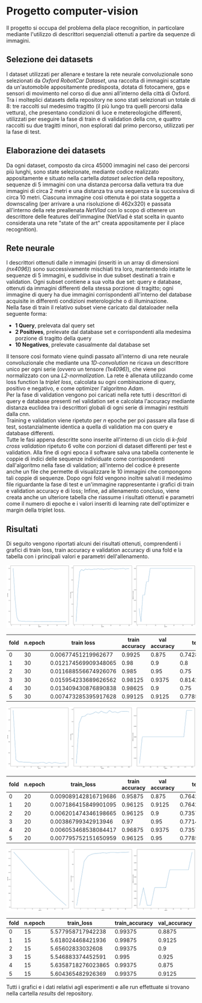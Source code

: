 # Progetto computer-vision

Il progetto si occupa del problema della place recognition, in particolare mediante l'utilizzo di descrittori sequenziali ottenuti a partire da sequenze di immagini.

## Selezione dei datasets

I dataset utilizzati per allenare e testare la rete neurale convoluzionale sono selezionati da *Oxford RobotCar Dataset*, una raccolta di immagini scattate da un'automobile appositamente predisposta, dotata di fotocamere, gps e sensori di movimento nel corso di due anni all'interno della città di Oxford. Tra i molteplici datasets della repository ne sono stati selezionati un totale di 8: tre raccolti sul medesimo tragitto (il più lungo tra quelli percorsi dalla vettura), che presentano condizioni di luce e metereologiche differenti, utilizzati per eseguire la fase di train e di validation della cnn, e quattro raccolti su due tragitti minori, non esplorati dal primo percorso, utilizzati per la fase di test.

## Elaborazione dei datasets

Da ogni dataset, composto da circa 45000 immagini nel caso dei percorsi più lunghi, sono state selezionate, mediante codice realizzato appositamente e situato nella cartella *dataset selection* della repository, sequenze di 5 immagini con una distanza percorsa dalla vettura tra due immagini di circa 2 metri e una distanza tra una sequenza e la successiva di circa 10 metri. Ciascuna immagine così ottenuta è poi stata soggetta a downscaling (per arrivare a una risoluzione di 462x320) e passata all'interno della rete preallenata *NetVlad* con lo scopo di ottenere un descrittore delle features dell'immagine (NetVlad è stat scelta in quanto considerata una rete "state of the art" creata appositamente per il place recognition).  

## Rete neurale

I descrittori ottenuti dalle *n* immagini (inseriti in un array di dimensioni *(nx4096)*) sono successivamente mischiati tra loro, mantentendo intatte le sequenze di 5 immagini, e suddivise in due subset destinati a train e validation. Ogni subset contiene a sua volta due set: query e database, ottenuti da immagini differenti della stessa porzione di tragitto; ogni immagine di query ha due immagini corrispondenti all'interno del database acquisite in differenti condizioni meterologiche o di illuminazione.  
Nella fase di train il relativo subset viene caricato dal dataloader nella seguente forma: 
- **1 Query**, prelevata dal query set  
- **2 Positives**, prelevate dal database set e corrispondenti alla medesima porzione di tragitto della query
- **10 Negatives**, prelevate casualmente dal database set

Il tensore così formato viene quindi passato all'interno di una rete neurale convoluzionale che mediante una *1D-convolution* ne ricava un descrittore unico per ogni serie (ovvero un tensore *(1x4096)*), che viene poi normalizzato con una *L2-normalization*. La rete è allenata utilizzando come loss function la *triplet loss*, calcolata su ogni combinazione di query, positivo e negativo, e come optimizer l'algoritmo *Adam*.  
Per la fase di validation vengono poi caricati nella rete tutti i descrittori di query e database presenti nel validation set e calcolata l'accuracy mediante distanza euclidea tra i descrittori globali di ogni serie di immagini restituiti dalla cnn.  
Training e validation viene ripetuto per *n* epoche per poi passare alla fase di test, sostanzialmente identica a quella di validation ma con query e database differenti.  
Tutte le fasi appena descritte sono inserite all'interno di un ciclo di *k-fold cross validation* ripetuto 6 volte con porzioni di dataset differenti per test e validation. Alla fine di ogni epoca il software salva una tabella contenente le coppie di indici delle sequenze individuate come corrispondenti dall'algoritmo nella fase di validation; all'interno del codice è presente anche un file che permette di visualizzare le 10 immagini che compongono tali coppie di sequenze. Dopo ogni fold vengono inoltre salvati il medesimo file riguardante la fase di test e un'immagine rappresentante i grafici di train e validation accuracy e di loss; Infine, ad allenamento concluso, viene creata anche un ulteriore tabella che riassume i risultati ottenuti e parametri come il numero di epoche e i valori inseriti di learning rate dell'optimizer e margin della triplet loss.

## Risultati

Di seguito vengono riportati alcuni dei risultati ottenuti, comprendenti i grafici di train loss, train accuracy e validation accuracy di una fold e la tabella con i principali valori e parametri dell'allenamento.  

![grafico1](grafico1.png)

|fold|n.epoch|      train loss    |train accuracy|val accuracy|  test accuracy   |t.l. margin|learning reate|NpQ|
|----|-------|--------------------|--------------|------------|------------------|-----------|--------------|---|
| 0  |  30   |0.00677451219962677 |    0.9925    |   0.875    |0.7428571428571429|   0.1     |    1e-05     |10 |
| 1  |  30   |0.012174569909348065|    0.98      |   0.9      |0.8               |   0.1     |    1e-05     |10 |
| 2  |  30   |0.011688556674926076|    0.985     |   0.95     |0.75              |   0.1     |    1e-05     |10 |
| 3  |  30   |0.015954233689626562|    0.98125   |   0.9375   |0.8142857142857143|   0.1     |    1e-05     |10 |
| 4  |  30   |0.013409430876890838|    0.98625   |   0.9      |0.75              |   0.1     |    1e-05     |10 |
| 5  |  30   |0.007473285395917628|    0.99125   |   0.9125   |0.7785714285714286|   0.1     |    1e-05     |10 |

![grafico2](grafico2.png)

|fold|n.epoch|     train_loss     |train accuracy|val accuracy|  test accuracy   |t.l. margin|learning reate|NpQ|
|----|-------|--------------------|--------------|------------|------------------|-----------|--------------|---|
| 0  |  20   |0.009089142816719686|    0.95875   |   0.875    |0.7642857142857142|   0.01    |    1e-05     |10 |
| 1  |  20   |0.007186415849901095|    0.96125   |   0.9125   |0.7642857142857142|   0.01    |    1e-05     |10 |
| 2  |  20   |0.006201474346198665|    0.96125   |   0.9      |0.7357142857142858|   0.01    |    1e-05     |10 |
| 3  |  20   |0.00386799342913946 |    0.97      |   0.95     |0.7714285714285715|   0.01    |    1e-05     |10 |
| 4  |  20   |0.006053468538084417|    0.96875   |   0.9375   |0.7357142857142858|   0.01    |    1e-05     |10 |
| 5  |  20   |0.007795752151650959|    0.96125   |   0.95     |0.7785714285714286|   0.01    |    1e-05     |10 |

![grafico3](grafico3.png)

|fold|n.epoch|train_loss          |train_accuracy|val_accuracy|test_accuracy     |t.l.margin|learning_reate|NpQ|
|----|-------|--------------------|--------------|------------|------------------|----------|--------------|---|
|0   |15     |5.577958717942238   |0.99375       |0.8875      |0.7857142857142857|1.0       |1e-05         |10 |
|1   |15     |5.618024468421936   |0.99875       |0.9125      |0.7071428571428572|1.0       |1e-05         |10 |
|2   |15     |5.65602833032608    |0.99375       |0.9         |0.7285714285714285|1.0       |1e-05         |10 |
|3   |15     |5.546883374452591   |0.995         |0.925       |0.75              |1.0       |1e-05         |10 |
|4   |15     |5.6358718276023865  |0.99375       |0.875       |0.7571428571428571|1.0       |1e-05         |10 |
|5   |15     |5.604365482926369   |0.99375       |0.9125      |0.7642857142857142|1.0       |1e-05         |10 |

  
Tutti i grafici e i dati relativi agli esperimenti e alle run effettuate si trovano nella cartella *results* del repository.
